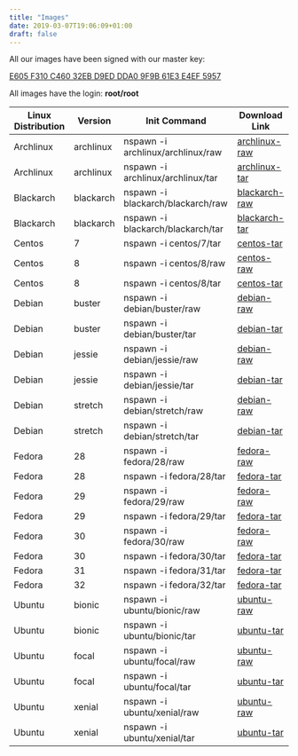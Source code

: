 ```yaml
---
title: "Images"
date: 2019-03-07T19:06:09+01:00
draft: false
---
```


All our images have been signed with our master key:

[E605 F310 C460 32EB D9ED DDA0 9F9B 61E3 E4EF 5957](https://hub.nspawn.org/storage/masterkey.pgp)

All images have the login: **root/root**

| **Linux Distribution** | **Version** |          **Init Command** |    **Download Link** |
-------------- | ------------ | --------------------------- | -------------------- |
|     Archlinux |  archlinux | nspawn -i archlinux/archlinux/raw | [archlinux-raw](/storage/archlinux/archlinux/raw/image.raw.xz)|
|     Archlinux |  archlinux | nspawn -i archlinux/archlinux/tar | [archlinux-tar](/storage/archlinux/archlinux/tar/image.tar.xz)|
|     Blackarch |  blackarch | nspawn -i blackarch/blackarch/raw | [blackarch-raw](/storage/blackarch/blackarch/raw/image.raw.xz)|
|     Blackarch |  blackarch | nspawn -i blackarch/blackarch/tar | [blackarch-tar](/storage/blackarch/blackarch/tar/image.tar.xz)|
|        Centos |          7 | nspawn -i centos/7/tar | [centos-tar](/storage/centos/7/tar/image.tar.xz)|
|        Centos |          8 | nspawn -i centos/8/raw | [centos-raw](/storage/centos/8/raw/image.raw.xz)|
|        Centos |          8 | nspawn -i centos/8/tar | [centos-tar](/storage/centos/8/tar/image.tar.xz)|
|        Debian |     buster | nspawn -i debian/buster/raw | [debian-raw](/storage/debian/buster/raw/image.raw.xz)|
|        Debian |     buster | nspawn -i debian/buster/tar | [debian-tar](/storage/debian/buster/tar/image.tar.xz)|
|        Debian |     jessie | nspawn -i debian/jessie/raw | [debian-raw](/storage/debian/jessie/raw/image.raw.xz)|
|        Debian |     jessie | nspawn -i debian/jessie/tar | [debian-tar](/storage/debian/jessie/tar/image.tar.xz)|
|        Debian |    stretch | nspawn -i debian/stretch/raw | [debian-raw](/storage/debian/stretch/raw/image.raw.xz)|
|        Debian |    stretch | nspawn -i debian/stretch/tar | [debian-tar](/storage/debian/stretch/tar/image.tar.xz)|
|        Fedora |         28 | nspawn -i fedora/28/raw | [fedora-raw](/storage/fedora/28/raw/image.raw.xz)|
|        Fedora |         28 | nspawn -i fedora/28/tar | [fedora-tar](/storage/fedora/28/tar/image.tar.xz)|
|        Fedora |         29 | nspawn -i fedora/29/raw | [fedora-raw](/storage/fedora/29/raw/image.raw.xz)|
|        Fedora |         29 | nspawn -i fedora/29/tar | [fedora-tar](/storage/fedora/29/tar/image.tar.xz)|
|        Fedora |         30 | nspawn -i fedora/30/raw | [fedora-raw](/storage/fedora/30/raw/image.raw.xz)|
|        Fedora |         30 | nspawn -i fedora/30/tar | [fedora-tar](/storage/fedora/30/tar/image.tar.xz)|
|        Fedora |         31 | nspawn -i fedora/31/tar | [fedora-tar](/storage/fedora/31/tar/image.tar.xz)|
|        Fedora |         32 | nspawn -i fedora/32/tar | [fedora-tar](/storage/fedora/32/tar/image.tar.xz)|
|        Ubuntu |     bionic | nspawn -i ubuntu/bionic/raw | [ubuntu-raw](/storage/ubuntu/bionic/raw/image.raw.xz)|
|        Ubuntu |     bionic | nspawn -i ubuntu/bionic/tar | [ubuntu-tar](/storage/ubuntu/bionic/tar/image.tar.xz)|
|        Ubuntu |      focal | nspawn -i ubuntu/focal/raw | [ubuntu-raw](/storage/ubuntu/focal/raw/image.raw.xz)|
|        Ubuntu |      focal | nspawn -i ubuntu/focal/tar | [ubuntu-tar](/storage/ubuntu/focal/tar/image.tar.xz)|
|        Ubuntu |     xenial | nspawn -i ubuntu/xenial/raw | [ubuntu-raw](/storage/ubuntu/xenial/raw/image.raw.xz)|
|        Ubuntu |     xenial | nspawn -i ubuntu/xenial/tar | [ubuntu-tar](/storage/ubuntu/xenial/tar/image.tar.xz)|
